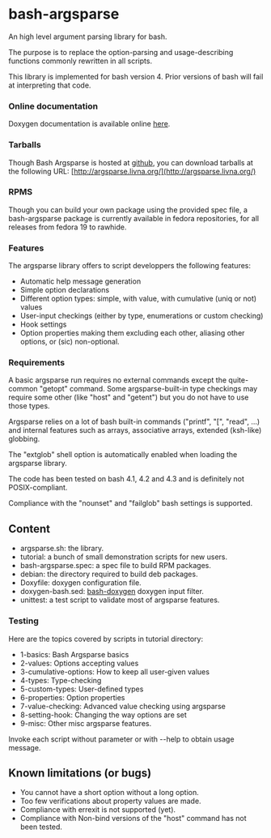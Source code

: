 bash-argsparse
==============

An high level argument parsing library for bash.

The purpose is to replace the option-parsing and usage-describing
functions commonly rewritten in all scripts.

This library is implemented for bash version 4. Prior versions of
bash will fail at interpreting that code.


### Online documentation

Doxygen documentation is available online
[here](http://argsparse.livna.org/doxygen/1.6.2/).


### Tarballs

Though Bash Argsparse is hosted at
[github](https://github.com/Anvil/bash-argsparse), you can download
tarballs at the following URL:
[http://argsparse.livna.org/](http://argsparse.livna.org/)

### RPMS

Though you can build your own package using the provided spec file, a
bash-argsparse package is currently available in fedora repositories,
for all releases from fedora 19 to rawhide.

### Features

The argsparse library offers to script developpers the following features:

* Automatic help message generation
* Simple option declarations
* Different option types: simple, with value, with cumulative (uniq or
  not) values
* User-input checkings (either by type, enumerations or custom checking)
* Hook settings
* Option properties making them excluding each other, aliasing other
  options, or (sic) non-optional.


### Requirements

A basic argsparse run requires no external commands except the
quite-common "getopt" command. Some argsparse-built-in type checkings
may require some other (like "host" and "getent") but you do not have
to use those types.

Argsparse relies on a lot of bash built-in commands ("printf", "[",
"read", ...) and internal features such as arrays, associative arrays,
extended (ksh-like) globbing.

The "extglob" shell option is automatically enabled when loading
the argsparse library.

The code has been tested on bash 4.1, 4.2 and 4.3 and is definitely
not POSIX-compliant.

Compliance with the "nounset" and "failglob" bash settings is
supported.

Content
-------

* argsparse.sh: the library.
* tutorial: a bunch of small demonstration scripts for new users.
* bash-argsparse.spec: a spec file to build RPM packages.
* debian: the directory required to build deb packages.
* Doxyfile: doxygen configuration file.
* doxygen-bash.sed:
  [bash-doxygen](https://github.com/Anvil/bash-doxygen) doxygen input
  filter.
* unittest: a test script to validate most of argsparse features.

### Testing

Here are the topics covered by scripts in tutorial directory:
* 1-basics: Bash Argsparse basics
* 2-values: Options accepting values
* 3-cumulative-options: How to keep all user-given values
* 4-types: Type-checking
* 5-custom-types: User-defined types
* 6-properties: Option properties
* 7-value-checking: Advanced value checking using argsparse
* 8-setting-hook: Changing the way options are set
* 9-misc: Other misc argsparse features.

Invoke each script without parameter or with --help to obtain usage message.

Known limitations (or bugs)
---------------------------

* You cannot have a short option without a long option.
* Too few verifications about property values are made.
* Compliance with errexit is not supported (yet).
* Compliance with Non-bind versions of the "host" command has not been
  tested.
